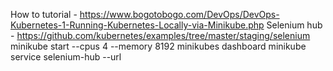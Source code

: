 How to tutorial - https://www.bogotobogo.com/DevOps/DevOps-Kubernetes-1-Running-Kubernetes-Locally-via-Minikube.php
Selenium hub - https://github.com/kubernetes/examples/tree/master/staging/selenium
minikube start --cpus 4 --memory 8192
minikubes dashboard
minikube service selenium-hub --url
